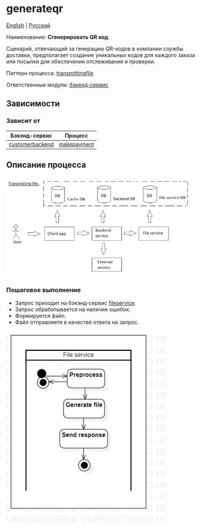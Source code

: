 # generateqr

[English](generateqr.md) | [Русский](generateqr.ru.md)

Наименование: **Сгенерировать QR код**.

Сценарий, отвечающий за генерацию QR-кодов в компании службы доставки, предполагает создание уникальных кодов для каждого заказа или посылки для обеспечения отслеживания и проверки.

Паттерн процесса: [transmittingfile](../../processpatterns/transmittingfile.ru.md)

Ответственные модули: [бэкенд-сервис](../../backend/fileservice.ru.md)

## Зависимости

### Зависит от

| Бэкэнд-сервис | Процесс |
| --- | ---- |
| [customerbackend](../../backend/customerbackend.ru.md) | [makepayment](../customer/makepayment.ru.md) |

## Описание процесса

![transmittingfile_overall](../../img/processpatterns/transmittingfile_overall.png)

### Пошаговое выполнение

- Запрос приходит на бэкэнд-сервис [fileservice](../../backend/fileservice.ru.md).
- Запрос обрабатывается на наличие ошибок.
- Формируется файл.
- Файл отправляетя в качестве ответа на запрос.

![fileservice.getpdf](../../img/activitydiagrams/fileservice.getpdf.png)
